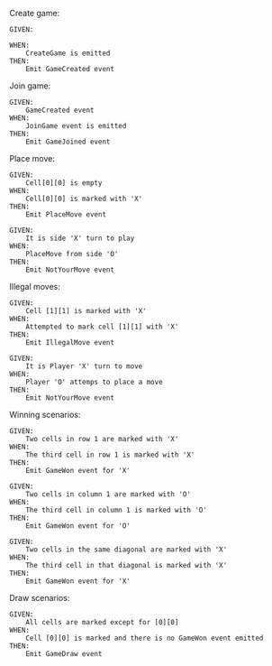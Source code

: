 Create game:
	
	GIVEN:

	WHEN:
		CreateGame is emitted
	THEN:
		Emit GameCreated event
Join game:

	GIVEN:
		GameCreated event
	WHEN:
		JoinGame event is emitted
	THEN:
		Emit GameJoined event
Place move:

	GIVEN:
		Cell[0][0] is empty
	WHEN:
		Cell[0][0] is marked with 'X'
	THEN:
		Emit PlaceMove event

	GIVEN:
		It is side 'X' turn to play
	WHEN:
		PlaceMove from side 'O'
	THEN:
		Emit NotYourMove event

Illegal moves:

	GIVEN:
		Cell [1][1] is marked with 'X'
	WHEN:
		Attempted to mark cell [1][1] with 'X'
	THEN:
		Emit IllegalMove event

	GIVEN:
		It is Player 'X' turn to move
	WHEN:
		Player 'O' attemps to place a move
	THEN:
		Emit NotYourMove event

Winning scenarios:

	GIVEN:
		Two cells in row 1 are marked with 'X'
	WHEN:
		The third cell in row 1 is marked with 'X'
	THEN:
		Emit GameWon event for 'X'

	GIVEN:
		Two cells in column 1 are marked with 'O'
	WHEN:
		The third cell in column 1 is marked with 'O'
	THEN:
		Emit GameWon event for 'O'

	GIVEN:
		Two cells in the same diagonal are marked with 'X'
	WHEN:
		The third cell in that diagonal is marked with 'X'
	THEN:	
		Emit GameWon event for 'X'

Draw scenarios:

	GIVEN:
		All cells are marked except for [0][0]
	WHEN:
		Cell [0][0] is marked and there is no GameWon event emitted
	THEN:
		Emit GameDraw event
